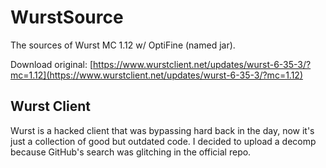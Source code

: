 # WurstSource
 The sources of Wurst MC 1.12 w/ OptiFine (named jar).
 
 Download original: [https://www.wurstclient.net/updates/wurst-6-35-3/?mc=1.12](https://www.wurstclient.net/updates/wurst-6-35-3/?mc=1.12)
 
## Wurst Client
 Wurst is a hacked client that was bypassing hard back in the day, now it's just a collection of good but outdated code. I decided to upload a decomp because GitHub's search was glitching in the official repo.